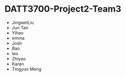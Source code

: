 # DATT3700-Project2-Team3

- JingweiLiu
- Jun Tan
- Yihao
- emma
- Josh
- Bao
- leo
- Zhiyao
- Karan
- Tingyun Meng

